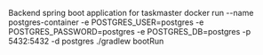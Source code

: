 Backend spring boot application for taskmaster
docker run --name postgres-container -e POSTGRES_USER=postgres -e POSTGRES_PASSWORD=postgres -e POSTGRES_DB=postgres -p 5432:5432 -d postgres
./gradlew bootRun 
